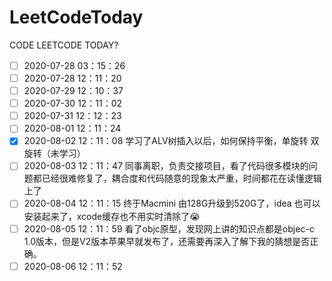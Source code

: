 # LeetCodeToday
CODE LEETCODE TODAY?
* [ ] 2020-07-28 03：15：26
* [ ] 2020-07-28 12：11：20
* [ ] 2020-07-29 12：10：37
* [ ] 2020-07-30 12：11：02
* [ ] 2020-07-31 12：12：23
* [ ] 2020-08-01 12：11：24
* [x] 2020-08-02 12：11：08 学习了ALV树插入以后，如何保持平衡，单旋转 双旋转（未学习）
* [ ] 2020-08-03 12：11：47 同事离职，负责交接项目，看了代码很多模块的问题都已经很难修复了，耦合度和代码随意的现象太严重，时间都花在读懂逻辑上了
* [ ] 2020-08-04 12：11：15 终于Macmini 由128G升级到520G了，idea 也可以安装起来了，xcode缓存也不用实时清除了😭
* [ ] 2020-08-05 12：11：59 看了objc原型，发现网上讲的知识点都是objec-c 1.0版本，但是V2版本苹果早就发布了，还需要再深入了解下我的猜想是否正确。
* [ ] 2020-08-06 12：11：52

